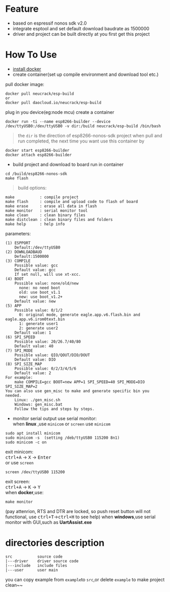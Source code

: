 # Feature
* based on espressif nonos sdk v2.0
* integrate esptool and set default download baudrate as 1500000
* driver and project can be built directly at you first get this project

# How To Use
* [install docker](https://docs.docker.com/engine/installation/)
* create container(set up compile environment and download tool etc.)

pull docker image:
```
docker pull neucrack/esp-build
or
docker pull daocloud.io/neucrack/esp-build
```
plug in you device(eg:node mcu)
create a container
```
docker run -ti --name esp8266-builder --device /dev/ttyUSB0:/dev/ttyUSB0 -v dir:/build neucrack/esp-build /bin/bash
```
> the `dir` is the direction of esp8266-nonos-sdk project
when pull and run completed, the next time you want use this container by
```
docker start esp8266-builder
docker attach esp8266-builder
```

* build project and download to board
run in container
```
cd /build/esp8266-nonos-sdk
make flash
```
> build options:
```
make           : compile project
make flash     : compile and upload code to flash of board
make erase     : erase all data in flash
make monitor   : serial monitor tool
make clean     : clean binary files
make distclean : clean binary files and folders
make help      : help info
```
parameters:
```
(1) ESPPORT
	Default:/dev/ttyUSB0
(2) DOWNLOADBAUD
	Default:1500000
(3) COMPILE
    Possible value: gcc
    Default value: gcc
    If set null, will use xt-xcc.
(4) BOOT
    Possible value: none/old/new
      none: no need boot
      old: use boot_v1.1
      new: use boot_v1.2+
    Default value: new
(5) APP
    Possible value: 0/1/2
      0: original mode, generate eagle.app.v6.flash.bin and eagle.app.v6.irom0text.bin
      1: generate user1
      2: generate user2
    Default value: 1
(6) SPI_SPEED
    Possible value: 20/26.7/40/80
    Default value: 40
(7) SPI_MODE
    Possible value: QIO/QOUT/DIO/DOUT
    Default value: DIO
(8) SPI_SIZE_MAP
    Possible value: 0/2/3/4/5/6
    Default value: 2
For example:
    make COMPILE=gcc BOOT=new APP=1 SPI_SPEED=40 SPI_MODE=DIO SPI_SIZE_MAP=2
You can also use gen_misc to make and generate specific bin you needed.
    Linux: ./gen_misc.sh
    Windows: gen_misc.bat
    Follow the tips and steps by steps.
```
* monitor serial output
use serial monitor:</br>
when **linux** ,use `minicom` or `screen`
use `minicom`
```
sudo apt install minicom
sudo minicom -s  (setting /deb/ttyUSB0 115200 8n1)
sudo minicom -c on
```
exit minicom:</br>
<kbd>ctrl+A</kbd> -> <kbd>X</kbd> -> <kbd>Enter</kbd></br>
or use `screen`
```
screen /dev/ttyUSB0 115200
```
exit screen:</br>
<kbd>ctrl+A</kbd> -> <kbd>K</kbd> -> <kbd>Y</kbd></br>
when **docker**,use:
```
make monitor
```
(pay attenrion, RTS and DTR are locked, so push reset button will not functional, use <kbd>ctrl+T</kbd>-><kbd>ctrl+H</kbd> to see help)
when **windows**,use serial monitor with GUI,such as **UartAssist.exe**

# directories description
```
src           source code
|---driver    driver source code
|---include   include files
|---user      user main
```
you can copy example from `example`to `src`,or delete `example` to make project clean~~


